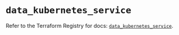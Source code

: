 # `data_kubernetes_service`

Refer to the Terraform Registry for docs: [`data_kubernetes_service`](https://registry.terraform.io/providers/hashicorp/kubernetes/2.26.0/docs/data-sources/service).
